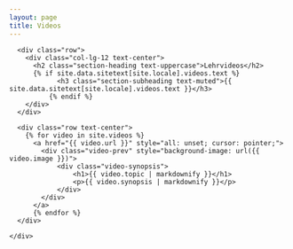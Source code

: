 ```yaml
---
layout: page
title: Videos
---
```

<!-- Videos -->
  <section class="page-section" id="videos">
    <div class="container">
	
      <div class="row">
        <div class="col-lg-12 text-center">
          <h2 class="section-heading text-uppercase">Lehrvideos</h2>
          {% if site.data.sitetext[site.locale].videos.text %}
		        <h3 class="section-subheading text-muted">{{ site.data.sitetext[site.locale].videos.text }}</h3>
		      {% endif %}
        </div>
      </div>
	  
      <div class="row text-center">
      	{% for video in site.videos %}
          <a href="{{ video.url }}" style="all: unset; cursor: pointer;">
            <div class="video-prev" style="background-image: url({{ video.image }})">
                <div class="video-synopsis">
                    <h1>{{ video.topic | markdownify }}</h1>
                    <p>{{ video.synopsis | markdownify }}</p>
                </div>
            </div>
          </a>
	      {% endfor %}
      </div>
	  
    </div>
  </section>
<!-- End Videos -->
